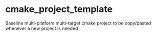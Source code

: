 # cmake_project_template
Baseline multi-platform multi-target cmake project to be copy/pasted whenever a new project is needed
